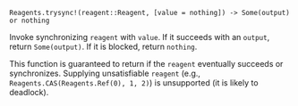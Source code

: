     Reagents.trysync!(reagent::Reagent, [value = nothing]) -> Some(output) or nothing

Invoke synchronizing `reagent` with `value`. If it succeeds with an `output`,
return `Some(output)`. If it is blocked, return `nothing`.

This function is guaranteed to return if the `reagent` eventually succeeds or
synchronizes.  Supplying unsatisfiable `reagent` (e.g.,
`Reagents.CAS(Reagents.Ref(0), 1, 2)`) is unsupported (it is likely to
deadlock).
